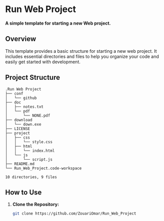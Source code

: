 # Run Web Project

**A simple template for starting a new Web project.**

## Overview

This template provides a basic structure for starting a new web project. It includes essential directories and files to help you organize your code and easily get started with development.

## Project Structure

```plaintext
.Run Web Project
├── conf
│   └── github
├── doc
│   ├── notes.txt
│   └── pdf
│       └── NONE.pdf
├── download
│   └── down.exe
├── LICENSE
├── project
│   ├── css
│   │   └── style.css
│   ├── html
│   │   └── index.html
│   └── js
│       └── script.js
├── README.md
└── Run_Web_Project.code-workspace

10 directories, 9 files
```

## How to Use

1. **Clone the Repository:**

   ```bash
   git clone https://github.com/ZouariOmar/Run_Web_Project
